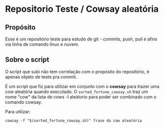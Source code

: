 # Repositorio Teste / Cowsay aleatória
## Propósito
Esse é um repositório teste para estudo de git - commits, push, pull e afins via linha de comando linux e nuvem.

## Sobre o script
O script que subi não tem correlação com o propósito do repositório, é apenas objeto de teste pra commit.

É um script que fiz para utilizar em conjunto com o **cowsay** para trazer uma cow aleatória quando executado. O ```sorted_fortune_cowsay.sh``` traz um nome "cow" da lista de cows -l aleátorio para poder ser combinado com o comando cowsay.

Para utilizar:
```
cowsay -f "$(sorted_fortune_cowsay.sh)" frase da cow aleatória
```
